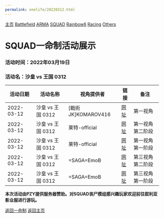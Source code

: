 ```yaml
---
permalink: onelife/20220312.html
---
```

[主页](https://saga2003.github.io/) [Battlefield](https://saga2003.github.io/404.html) [ARMA](https://saga2003.github.io/404.html) [SQUAD](https://saga2003.github.io/squad.html) [Rainbow6](https://saga2003.github.io/404.html) [Racing](https://saga2003.github.io/404.html) [Others](https://saga2003.github.io/404.html)

# SQUAD一命制活动展示

### 活动时间：2022年03月19日

### 活动名：沙皇 vs 王国 0312

活动日期|活动名称|视角提供者|链接|备注
---|---|---|---|---
2022-03-12|沙皇 vs 王国 0312|[戰術JK]KOMAROV416|[网址](https://www.bilibili.com/video/BV1o341157Qn)|第一视角
2022-03-12|沙皇 vs 王国 0312|莱特-official|[网址](https://www.bilibili.com/video/BV1UL4y1u7pC)|第一视角 第二阶段
2022-03-12|沙皇 vs 王国 0312|莱特-official|[网址](https://www.bilibili.com/video/BV1ai4y1C7HR)|第一视角 第一阶段
2022-03-12|沙皇 vs 王国 0312|=SAGA=EmoB|[网址](https://www.bilibili.com/video/BV1CL4y1u7gX)|第三视角 第二阶段
2022-03-12|沙皇 vs 王国 0312|=SAGA=EmoB|[网址](https://www.bilibili.com/video/BV1BZ4y1r7ng)|第三视角 第一阶段

**本次活动由PZY提供服务器赞助。对SQUAD丧尸模组感兴趣玩家欢迎前往叙利亚影业服进行游玩。**

[返回一命制](https://saga2003.github.io/squad.html)
[返回主页](https://saga2003.github.io/)